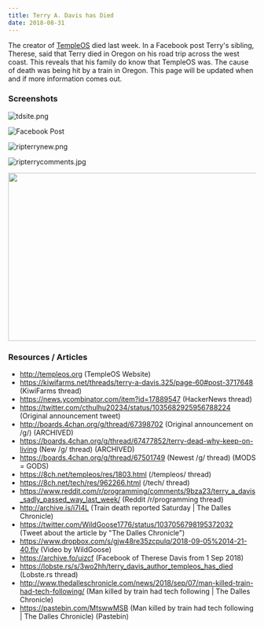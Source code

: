 ```yaml
---
title: Terry A. Davis has Died
date: 2018-08-31
---
```

<p>The creator of <a title="TempleOS Website" href="http://templeos.org" target="_blank" rel="noopener noreferrer" data-linktype="external"
data-val="http://templeos.org">TempleOS</a> died last week. In a Facebook post Terry's sibling, Therese, said that Terry died in Oregon on his road trip across the west
coast. This reveals that his family do know that TempleOS was. The cause of death was being hit by a train in Oregon. This page will be updated when and if more
information comes out. </p>
<h3>Screenshots</h3>
<p><img src="terry1.png" data-linktype="image" title="Terry's Site Announcing That Terry is Dead" data-val="94b23937d8c144e391b53e2ef3229584" data-scale="large" alt="tdsite.png" class="image-inline" /></p>
<p><img src="terry2.png" data-linktype="image" title="Facebook Post" data-val="32171b3f54034d4eb2217ba28e4cc6e7" data-scale="large" alt="Facebook Post" class="image-inline" /></p>
<p><img src="terry3.jpg" data-linktype="image" title="ripterrynew.png" data-val="a1a2e8cf6c4a449aba37a717587b8d84" data-scale="large" alt="ripterrynew.png" class="image-inline" /></p>
<p><img src="terry4.jpg" data-linktype="image" title="ripterrycomments.jpg" data-val="19e8a6794dc842de93babdb40773946a" data-scale="large" alt="ripterrycomments.jpg" class="image-inline" /></p>
<p><img src="terry5.jpg" width="767" height="342" /></p>
<h3>Resources / Articles</h3>
<ul>
<li><a href="http://templeos.org" data-linktype="external" data-val="http://templeos.org">http://templeos.org</a> (TempleOS Website)</li>
<li><a href="https://kiwifarms.net/threads/terry-a-davis.325/page-60#post-3717648" data-linktype="external" data-val="https://kiwifarms.net/threads/terry-a-davis.325/page-60#post-3717648">https://kiwifarms.net/threads/terry-a-davis.325/page-60#post-3717648</a> (KiwiFarms thread)</li>
<li><a href="https://news.ycombinator.com/item?id=17889547" data-linktype="external" data-val="https://news.ycombinator.com/item?id=17889547">https://news.ycombinator.com/item?id=17889547</a> (HackerNews thread)</li>
<li><a href="https://twitter.com/cthulhu20234/status/1035682925956788224" data-linktype="external" data-val="https://twitter.com/cthulhu20234/status/1035682925956788224">https://twitter.com/cthulhu20234/status/1035682925956788224</a> (Original announcement tweet)</li>
<li><a href="https://boards.4chan.org/g/thread/67398702" data-linktype="external" data-val="http://boards.4chan.org/g/thread/67398702">http://boards.4chan.org/g/thread/67398702</a> (Original announcement on /g/) (ARCHIVED)</li>
<li><a href="https://boards.4chan.org/g/thread/67477852/terry-dead-why-keep-on-living" data-linktype="external" data-val="https://boards.4chan.org/g/thread/67477852/terry-dead-why-keep-on-living">https://boards.4chan.org/g/thread/67477852/terry-dead-why-keep-on-living</a> (New /g/ thread) (ARCHIVED)</li>
<li><a href="https://boards.4chan.org/g/thread/67501749" data-linktype="external" data-val="https://boards.4chan.org/g/thread/67501749">https://boards.4chan.org/g/thread/67501749</a> (Newest /g/ thread) (MODS = GODS)</li>
<li><a href="https://8ch.net/templeos/res/1803.html" data-linktype="external" data-val="https://8ch.net/templeos/res/1803.html">https://8ch.net/templeos/res/1803.html</a> (/templeos/ thread)</li>
<li><a href="https://8ch.net/tech/res/962266.html" data-linktype="external" data-val="https://8ch.net/tech/res/962266.html">https://8ch.net/tech/res/962266.html</a> (/tech/ thread)</li>
<li><a href="https://www.reddit.com/r/programming/comments/9bza23/terry_a_davis_sadly_passed_way_last_week/" data-linktype="external" data-val="https://www.reddit.com/r/programming/comments/9bza23/terry_a_davis_sadly_passed_way_last_week/">https://www.reddit.com/r/programming/comments/9bza23/terry_a_davis_sadly_passed_way_last_week/</a> (Reddit /r/programming thread)</li>
<li><a href="https://archive.fo/i7I4L" data-linktype="external" data-val="http://archive.is/i7I4L">http://archive.is/i7I4L</a> (Train death reported Saturday | The Dalles Chronicle)</li>
<li><a href="https://twitter.com/WildGoose1776/status/1037056798195372032" data-linktype="external" data-val="https://twitter.com/WildGoose1776/status/1037056798195372032">https://twitter.com/WildGoose1776/status/1037056798195372032</a> (Tweet about the article by "The Dalles Chronicle")</li>
<li><a href="https://www.dropbox.com/s/gjw48re35zcpulq/2018-09-05%2014-21-40.flv" data-linktype="external" data-val="https://www.dropbox.com/s/gjw48re35zcpulq/2018-09-05%2014-21-40.flv">https://www.dropbox.com/s/gjw48re35zcpulq/2018-09-05%2014-21-40.flv</a> (Video by WildGoose)</li>
<li><a href="https://archive.fo/uizcf" data-linktype="external" data-val="https://archive.fo/uizcf">https://archive.fo/uizcf</a> (Facebook of Therese Davis from 1 Sep 2018)</li>
<li><a href="https://lobste.rs/s/3wo2hh/terry_davis_author_templeos_has_died" data-linktype="external" data-val="https://lobste.rs/s/3wo2hh/terry_davis_author_templeos_has_died">https://lobste.rs/s/3wo2hh/terry_davis_author_templeos_has_died</a> (Lobste.rs thread)</li>
<li><a href="http://www.thedalleschronicle.com/news/2018/sep/07/man-killed-train-had-tech-following/" data-linktype="external" data-val="http://www.thedalleschronicle.com/news/2018/sep/07/man-killed-train-had-tech-following/">http://www.thedalleschronicle.com/news/2018/sep/07/man-killed-train-had-tech-following/</a> (Man killed by train had tech following | The Dalles Chronicle)</li>
<li><a href="https://pastebin.com/MtswwMSB" data-linktype="external" data-val="https://pastebin.com/MtswwMSB">https://pastebin.com/MtswwMSB</a> (Man killed by train had tech following | The Dalles Chronicle) (Pastebin)</li>
</ul></div>
